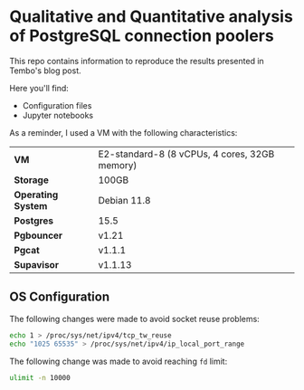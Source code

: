 # Qualitative and Quantitative analysis of PostgreSQL connection poolers

This repo contains information to reproduce the results presented in Tembo's blog post.

Here you'll find:

- Configuration files
- Jupyter notebooks

As a reminder, I used a VM with the following characteristics:

| | |
|----------------------|-----------------------------------------------|
| **VM**               | E2-standard-8 (8 vCPUs, 4 cores, 32GB memory) |
| **Storage**          | 100GB                                         |
| **Operating System** | Debian 11.8                                   |
| **Postgres**         | 15.5                                          |
| **Pgbouncer**        | v1.21                                         |
| **Pgcat**            | v1.1.1                                        |
| **Supavisor**        | v1.1.13                                       |


## OS Configuration

The following changes were made to avoid socket reuse problems:

```bash
echo 1 > /proc/sys/net/ipv4/tcp_tw_reuse
echo "1025 65535" > /proc/sys/net/ipv4/ip_local_port_range
```

The following change was made to avoid reaching `fd` limit:

```bash
ulimit -n 10000
```

